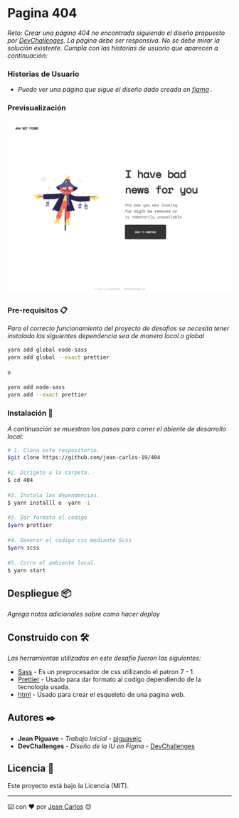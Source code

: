 # Pagina 404 

_Reto: Crear una página 404 no encontrada siguiendo el diseño propuesto por [DevChallenges](https://devchallenges.io/challenges/wBunSb7FPrIepJZAg0sY). La página debe ser responsiva. No se debe mirar la solución existente. Cumpla con las historias de usuario que aparecen a continuación:_

### Historias de Usuario
- _Puedo ver una página que sigue el diseño dado creada en [figma](https://www.figma.com/file/QeKWLNhB13zDjJzqR22TKE) ._

### Previsualización
![imagen](https://github.com/jean-carlos-19/404/blob/master/capturas/escritorio.png)


### Pre-requisitos 📋

_Para el correcto funcionamiento del proyecto de desafios se necesita tener instalado las siguientes dependencia sea de manera local o global_

```bash
yarn add global node-sass
yarn add global --exact prettier

o

yarn add node-sass
yarn add --exact prettier
```

### Instalación 🔧

_A continuación se muestran los pasos para correr el abiente de desarrollo local:_

```bash
# 1. Clona este respositorio.
$git clone https://github.com/jean-carlos-19/404

#2. Dirigete a la carpeta. 
$ cd 404

#3. Instala las dependencias.
$ yarn installl o  yarn -i

#3. Dar formato al codigo 
$yarn prettier

#4. Generar el codigo css mediante Scss 
$yarn scss

#5. Corre el ambiente local.
$ yarn start
```

## Despliegue 📦

_Agrega notas adicionales sobre como hacer deploy_

## Construido con 🛠️

_Las herramientas utilizadas en este desafio fueron las siguientes:_

* [Sass](http://www.dropwizard.io/1.0.2/docs/) - Es un preprocesador de css utilizando el patron 7 - 1.
* [Prettier](https://maven.apache.org/) - Usado para dar formato al codigo dependiendo de la tecnologia usada.
* [html](https://rometools.github.io/rome/) - Usado para crear el esqueleto de una pagina web.


## Autores ✒️

* **Jean Piguave** - *Trabajo Inicial* - [piguavejc](https://github.com/villanuevand)
* **DevChallenges** - *Diseño de la IU en Figma* - [DevChallenges](https://github.com/jean-carlos-19)

## Licencia 📄

Este proyecto está bajo la Licencia (MIT).




---
⌨️ con ❤️ por [Jean Carlos](https://github.com/jean-carlos-19) 😊
